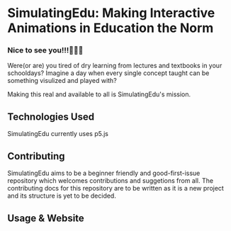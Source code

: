 # SimulatingEdu: Making Interactive Animations in Education the Norm

### Nice to see you!!!👋👋👋



Were(or are) you tired of dry learning from lectures and textbooks in your schooldays? Imagine a day when every single concept taught can be something visulized and played with?

Making this real and available to all is SimulatingEdu's mission.

## Technologies Used

SimulatingEdu currently uses p5.js

## Contributing

SimulatingEdu aims to be a beginner friendly and good-first-issue repository which welcomes contributions and suggetions from all. The contributing docs for this repository are to be written as it is a new project and its structure is yet to be decided.

## Usage & Website

